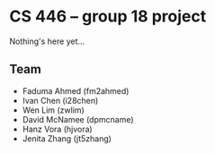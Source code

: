 # CS 446 – group 18 project

Nothing's here yet...

## Team

- Faduma Ahmed (fm2ahmed)
- Ivan Chen (i28chen)
- Wen Lim (zwlim)
- David McNamee (dpmcname)
- Hanz Vora (hjvora)
- Jenita Zhang (jt5zhang)
